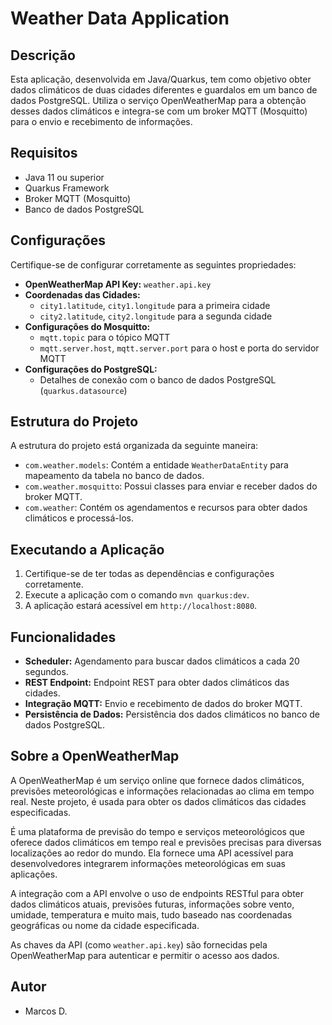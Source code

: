 # Weather Data Application

## Descrição
Esta aplicação, desenvolvida em Java/Quarkus, tem como objetivo obter dados climáticos de duas cidades diferentes e guardalos em um banco de dados PostgreSQL. Utiliza o serviço OpenWeatherMap para a obtenção desses dados climáticos e integra-se com um broker MQTT (Mosquitto) para o envio e recebimento de informações.

## Requisitos
- Java 11 ou superior
- Quarkus Framework
- Broker MQTT (Mosquitto)
- Banco de dados PostgreSQL

## Configurações
Certifique-se de configurar corretamente as seguintes propriedades:

- **OpenWeatherMap API Key:** `weather.api.key`
- **Coordenadas das Cidades:**
  - `city1.latitude`, `city1.longitude` para a primeira cidade
  - `city2.latitude`, `city2.longitude` para a segunda cidade
- **Configurações do Mosquitto:**
  - `mqtt.topic` para o tópico MQTT
  - `mqtt.server.host`, `mqtt.server.port` para o host e porta do servidor MQTT
- **Configurações do PostgreSQL:**
  - Detalhes de conexão com o banco de dados PostgreSQL (`quarkus.datasource`)

## Estrutura do Projeto
A estrutura do projeto está organizada da seguinte maneira:

- `com.weather.models`: Contém a entidade `WeatherDataEntity` para mapeamento da tabela no banco de dados.
- `com.weather.mosquitto`: Possui classes para enviar e receber dados do broker MQTT.
- `com.weather`: Contém os agendamentos e recursos para obter dados climáticos e processá-los.

## Executando a Aplicação
1. Certifique-se de ter todas as dependências e configurações corretamente.
2. Execute a aplicação com o comando `mvn quarkus:dev`.
3. A aplicação estará acessível em `http://localhost:8080`.

## Funcionalidades
- **Scheduler:** Agendamento para buscar dados climáticos a cada 20 segundos.
- **REST Endpoint:** Endpoint REST para obter dados climáticos das cidades.
- **Integração MQTT:** Envio e recebimento de dados do broker MQTT.
- **Persistência de Dados:** Persistência dos dados climáticos no banco de dados PostgreSQL.

## Sobre a OpenWeatherMap
A OpenWeatherMap é um serviço online que fornece dados climáticos, previsões meteorológicas e informações relacionadas ao clima em tempo real. Neste projeto, é usada para obter os dados climáticos das cidades especificadas.

É uma plataforma de previsão do tempo e serviços meteorológicos que oferece dados climáticos em tempo real e previsões precisas para diversas localizações ao redor do mundo. Ela fornece uma API acessível para desenvolvedores integrarem informações meteorológicas em suas aplicações.

A integração com a API envolve o uso de endpoints RESTful para obter dados climáticos atuais, previsões futuras, informações sobre vento, umidade, temperatura e muito mais, tudo baseado nas coordenadas geográficas ou nome da cidade especificada.

As chaves da API (como `weather.api.key`) são fornecidas pela OpenWeatherMap para autenticar e permitir o acesso aos dados.

## Autor
- Marcos D.
